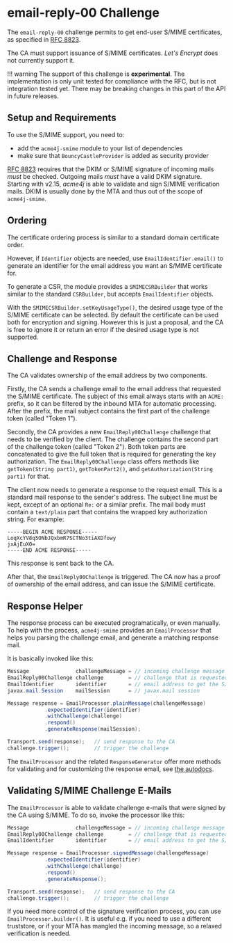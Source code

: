 # email-reply-00 Challenge

The `email-reply-00` challenge permits to get end-user S/MIME certificates, as specified in [RFC 8823](https://tools.ietf.org/html/rfc8823).

The CA must support issuance of S/MIME certificates. _Let's Encrypt_ does not currently support it.

!!! warning
    The support of this challenge is **experimental**. The implementation is only unit tested for compliance with the RFC, but is not integration tested yet. There may be breaking changes in this part of the API in future releases.

## Setup and Requirements

To use the S/MIME support, you need to:

* add the `acme4j-smime` module to your list of dependencies
* make sure that `BouncyCastleProvider` is added as security provider

[RFC 8823](https://tools.ietf.org/html/rfc8823) requires that the DKIM or S/MIME signature of incoming mails _must_ be checked. Outgoing mails _must_ have a valid DKIM signature. Starting with v2.15, _acme4j_ is able to validate and sign S/MIME verification mails. DKIM is usually done by the MTA and thus out of the scope of `acme4j-smime`.

## Ordering

The certificate ordering process is similar to a standard domain certificate order.

However, if `Identifier` objects are needed, use `EmailIdentifier.email()` to generate an identifier for the email address you want an S/MIME certificate for.

To generate a CSR, the module provides a `SMIMECSRBuilder` that works similar to the standard `CSRBuilder`, but accepts `EmailIdentifier` objects.

With the `SMIMECSRBuilder.setKeyUsageType()`, the desired usage type of the S/MIME certificate can be selected. By default the certificate can be used both for encryption and signing. However this is just a proposal, and the CA is free to ignore it or return an error if the desired usage type is not supported.

## Challenge and Response

The CA validates ownership of the email address by two components.

Firstly, the CA sends a challenge email to the email address that requested the S/MIME certificate. The subject of this email always starts with an `ACME:` prefix, so it can be filtered by the inbound MTA for automatic processing. After the prefix, the mail subject contains the first part of the challenge token (called "Token 1").

Secondly, the CA provides a new `EmailReply00Challenge` challenge that needs to be verified by the client. The challenge contains the second part of the challenge token (called "Token 2"). Both token parts are concatenated to give the full token that is required for generating the key authorization. The `EmailReply00Challenge` class offers methods like `getToken(String part1)`, `getTokenPart2()`, and `getAuthorization(String part1)` for that.

The client now needs to generate a response to the request email. This is a standard mail response to the sender's address. The subject line must be kept, except of an optional `Re:` or a similar prefix. The mail body must contain a `text/plain` part that contains the wrapped key authorization string. For example:

```text
-----BEGIN ACME RESPONSE-----
LoqXcYV8q5ONbJQxbmR7SCTNo3tiAXDfowy
jxAjEuX0=
-----END ACME RESPONSE-----
```

This response is sent back to the CA.

After that, the `EmailReply00Challenge` is triggered. The CA now has a proof of ownership of the email address, and can issue the S/MIME certificate.

## Response Helper

The response process can be executed programatically, or even manually. To help with the process, `acme4j-smime` provides an `EmailProcessor` that helps you parsing the challenge email, and generate a matching response mail.

It is basically invoked like this:

```java
Message               challengeMessage = // incoming challenge message from the CA
EmailReply00Challenge challenge        = // challenge that is requested by the CA
EmailIdentifier       identifier       = // email address to get the S/MIME cert for
javax.mail.Session    mailSession      = // javax.mail session

Message response = EmailProcessor.plainMessage(challengeMessage)
            .expectedIdentifier(identifier)
            .withChallenge(challenge)
            .respond()
            .generateResponse(mailSession);

Transport.send(response);   // send response to the CA
challenge.trigger();        // trigger the challenge
```

The `EmailProcessor` and the related `ResponseGenerator` offer more methods for validating and for customizing the response email, see [the autodocs](../acme4j-smime/apidocs/org.shredzone.acme4j.smime/module-summary.html).

## Validating S/MIME Challenge E-Mails

The `EmailProcessor` is able to validate challenge e-mails that were signed by the CA using S/MIME. To do so, invoke the processor like this:

```java
Message               challengeMessage = // incoming challenge message from the CA
EmailReply00Challenge challenge        = // challenge that is requested by the CA
EmailIdentifier       identifier       = // email address to get the S/MIME cert for

Message response = EmailProcessor.signedMessage(challengeMessage)
            .expectedIdentifier(identifier)
            .withChallenge(challenge)
            .respond()
            .generateResponse();

Transport.send(response);   // send response to the CA
challenge.trigger();        // trigger the challenge
```

If you need more control of the signature verification process, you can use `EmailProcessor.builder()`. It is useful e.g. if you need to use a different truststore, or if your MTA has mangled the incoming message, so a relaxed verification is needed.
